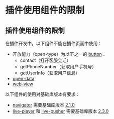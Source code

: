 # 插件使用组件的限制

## 插件使用组件的限制 <a id="&#x63D2;&#x4EF6;&#x4F7F;&#x7528;&#x7EC4;&#x4EF6;&#x7684;&#x9650;&#x5236;"></a>

在插件开发中，以下组件不能在插件页面中使用：

* 开放能力（open-type）为以下之一的 [button](https://developers.weixin.qq.com/miniprogram/dev/component/button.html)：
  * contact（打开客服会话）
  * getPhoneNumber（获取用户手机号）
  * getUserInfo（获取用户信息）
* [open-data](https://developers.weixin.qq.com/miniprogram/dev/component/open-data.html)
* [web-view](https://developers.weixin.qq.com/miniprogram/dev/component/web-view.html)

以下组件的使用对基础库版本有要求：

* [navigator](https://developers.weixin.qq.com/miniprogram/dev/component/navigator.html) 需要基础库版本 [2.1.0](https://developers.weixin.qq.com/miniprogram/dev/framework/compatibility.html)
* [live-player](https://developers.weixin.qq.com/miniprogram/dev/component/live-player.html) 和 [live-pusher](https://developers.weixin.qq.com/miniprogram/dev/component/live-pusher.html) 需要基础库版本 [2.3.0](https://developers.weixin.qq.com/miniprogram/dev/framework/compatibility.html)

